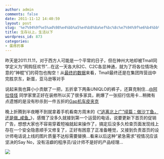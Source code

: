 ```yaml
---
author: admin
comments: false
date: 2011-11-12 14:40:59
layout: post
slug: '%e7%94%9f%e5%ad%98%e4%bb%a5%e4%b8%8a%ef%bc%8c%e7%94%9f%e6%b4%bb%e4%bb%a5%e4%b8%8b'
title: 生存以上，生活以下
wordpress_id: 873
categories:
- 蛋疼的事
---
```


昨天是2011.11.11，对于西方人可能是一个平常的日子，但在神州大地却被Tmall同学定义为“网购狂欢节”...在这一天各大B2C、C2C各显神通，就为了将各位情场失意的“神棍”们的荷包也掏空！从[最终的数据](http://tech.sina.com.cn/i/2011-11-12/00406309513.shtml)来看，Tmall最终还是在集团阵营战中完胜京东，新蛋，亚马逊等对手

说起来我也算小小贡献了一把，五折拿下两条UNIQLO的裤子，还算克制住...[@阿拉怪怪](http://weibo.com/u/1839569503) 同学家里正好在装修所以买了很多家具，刷爆了一张招行信用卡...稍微有点遗憾的是没有秒杀到一件五折的[Gap机车皮夹克](http://item.tmall.com/item.htm?id=13368124610&)

晚上折腾到半夜睡不到就拿着手机看南方周末的《[“逃离北上广”续篇：做沙丁鱼，还是做_咸鱼_](http://www.infzm.com/content/64660)》，感慨了没多久就接到第一个运营的电话，说要更新下首页的促销广告，想想大家也不容易穿着短袖就起来操作了，搞定后没多久检查页面发现线上存在一个安全隐患顺手又修复了，正好有困意了正准备睡觉，又接到负责首页的设计师电话说上线的图片质量不达标需要替换...看来以后这种“紧急需求”视情况应该坚决的Say No，没有洁癖的程序员/设计师不是好的产品经理...

![](http://www.besteric.com/wp-content/uploads/2011/11/small_lap.jpg)
